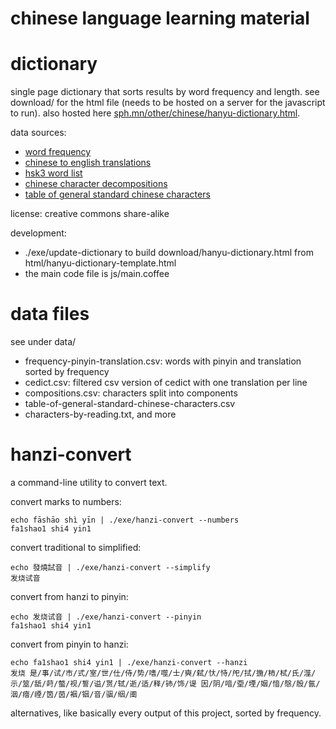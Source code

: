 # chinese language learning material

# dictionary
single page dictionary that sorts results by word frequency and length. see download/ for the html file (needs to be hosted on a server for the javascript to run). also hosted here [sph.mn/other/chinese/hanyu-dictionary.html](http://sph.mn/other/chinese/hanyu-dictionary.html).

data sources:
* [word frequency](https://github.com/ernop/anki-chinese-word-frequency/blob/master/internet-zh.num)
* [chinese to english translations](https://www.mdbg.net/chinese/dictionary?page=cc-cedict)
* [hsk3 word list](https://github.com/krmanik/HSK-3.0-words-list/tree/main)
* [chinese character decompositions](https://commons.wikimedia.org/wiki/Commons:Chinese_characters_decomposition)
* [table of general standard chinese characters](https://en.wiktionary.org/wiki/Appendix:Table_of_General_Standard_Chinese_Characters)

license: creative commons share-alike

development:
* ./exe/update-dictionary to build download/hanyu-dictionary.html from html/hanyu-dictionary-template.html
* the main code file is js/main.coffee

# data files
see under data/
* frequency-pinyin-translation.csv: words with pinyin and translation sorted by frequency
* cedict.csv: filtered csv version of cedict with one translation per line
* compositions.csv: characters split into components
* table-of-general-standard-chinese-characters.csv
* characters-by-reading.txt, and more

# hanzi-convert
a command-line utility to convert text.

convert marks to numbers:
~~~
echo fāshāo shì yīn | ./exe/hanzi-convert --numbers
fa1shao1 shi4 yin1
~~~

convert traditional to simplified:
~~~
echo 發燒試音 | ./exe/hanzi-convert --simplify
发烧试音
~~~

convert from hanzi to pinyin:
~~~
echo 发烧试音 | ./exe/hanzi-convert --pinyin
fa1shao1 shi4 yin1
~~~

convert from pinyin to hanzi:
~~~
echo fa1shao1 shi4 yin1 | ./exe/hanzi-convert --hanzi
发烧 是/事/试/市/式/室/世/仕/侍/势/嗜/噬/士/奭/弑/忕/恃/戺/拭/揓/柿/栻/氏/澨/示/筮/舐/莳/螫/视/誓/谥/贳/轼/逝/适/释/铈/饰/𬤊 因/阴/喑/垔/堙/姻/愔/慇/殷/氤/洇/瘖/禋/筃/茵/裀/铟/音/骃/𬘡/𬮱
~~~

alternatives, like basically every output of this project, sorted by frequency.